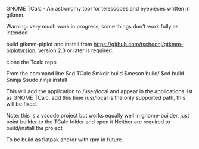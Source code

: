 GNOME TCalc - An astronomy tool for telescopes and eyepieces written in gtkmm.

Warning: very much work in progress, some things don't work fully as intended

build gtkmm-plplot and install 
from https://github.com/tschoonj/gtkmm-plplotvrsion, version 2.3 or later is required.

clone the Tcalc repo

From the command line 
$cd TCalc
$mkdir build
$meson build/
$cd build
$ninja
$sudo ninja install

This will add the application to /user/local and appear in the applications list as GNOME TCalc.
add this time /usr/local is the only supported path, this will be fixed.

Note: this is a vscode project but works equally well in gnome-builder, just point builder to the TCalc folder and open it
Neither are required to build/install the project

To be build as flatpak and/or with rpm in future. 

